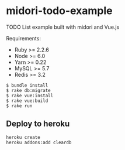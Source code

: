 # midori-todo-example
TODO List example built with midori and Vue.js

Requirements:
- Ruby >= 2.2.6
- Node >= 6.0
- Yarn >= 0.22
- MySQL >= 5.7
- Redis >= 3.2

```
$ bundle install
$ rake db:migrate
$ rake vue:install
$ rake vue:build
$ rake run
```


## Deploy to heroku

```
heroku create
heroku addons:add cleardb

```